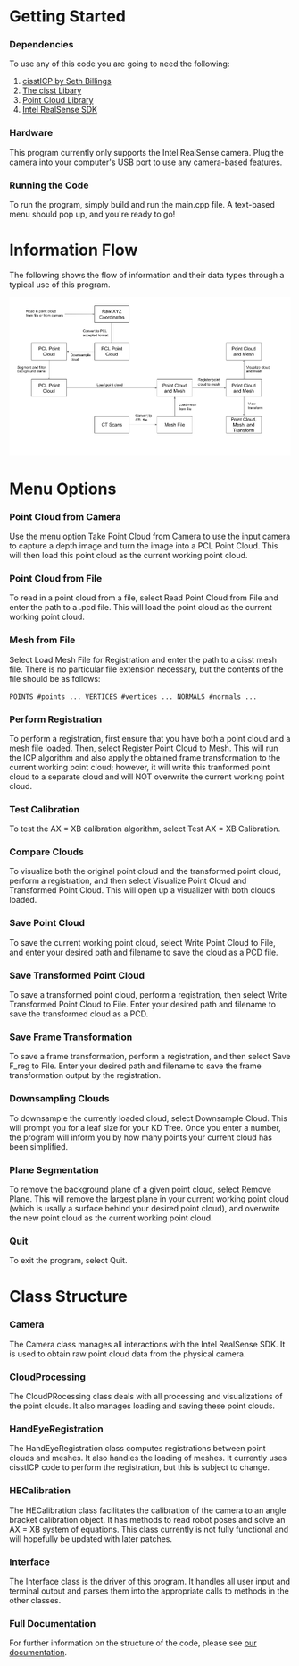 Getting Started
=====

### Dependencies
To use any of this code you are going to need the following:
  1. [cisstICP by Seth Billings](https://git.lcsr.jhu.edu/sbillin3/cissticp)
  2. [The cisst Libary](https://github.com/jhu-cisst/cisst)
  2. [Point Cloud Library](http://pointclouds.org/downloads/)
  3. [Intel RealSense SDK](https://software.intel.com/en-us/intel-realsense-sdk)

### Hardware
This program currently only supports the Intel RealSense camera. Plug the camera into your computer's USB port to use any camera-based features.

### Running the Code
To run the program, simply build and run the main.cpp file. A text-based menu should pop up, and you're ready to go!


Information Flow
==============
The following shows the flow of information and their data types through a typical use of this program.

![](images/design_flow.png?raw=true)

Menu Options
========

### Point Cloud from Camera
Use the menu option Take Point Cloud from Camera to use the input camera to capture a depth image and turn the image into a PCL Point Cloud. This will then load this point cloud as the current working point cloud.

### Point Cloud from File
To read in a point cloud from a file, select Read Point Cloud from File and enter the path to a .pcd file. This will load the point cloud as the current working point cloud.

### Mesh from File
Select Load Mesh File for Registration and enter the path to a cisst mesh file. There is no particular file extension necessary, but the contents of the file should be as follows:

`POINTS #points
...
VERTICES #vertices
...
NORMALS #normals
...`

### Perform Registration
To perform a registration, first ensure that you have both a point cloud and a mesh file loaded. Then, select Register Point Cloud to Mesh. This will run the ICP algorithm and also apply the obtained frame transformation to the current working point cloud; however, it will write this tranformed point cloud to a separate cloud and will NOT overwrite the current working point cloud.

### Test Calibration
To test the AX = XB calibration algorithm, select Test AX = XB Calibration.

### Compare Clouds
To visualize both the original point cloud and the transformed point cloud, perform a registration, and then select Visualize Point Cloud and Transformed Point Cloud. This will open up a visualizer with both clouds loaded.

### Save Point Cloud
To save the current working point cloud, select Write Point Cloud to File, and enter your desired path and filename to save the cloud as a PCD file.

### Save Transformed Point Cloud
To save a transformed point cloud, perform a registration, then select Write Transformed Point Cloud to File. Enter your desired path and filename to save the transformed cloud as a PCD.

### Save Frame Transformation
To save a frame transformation, perform a registration, and then select Save F\_reg to File. Enter your desired path and filename to save the frame transformation output by the registration.

### Downsampling Clouds
To downsample the currently loaded cloud, select Downsample Cloud. This will prompt you for a leaf size for your KD Tree. Once you enter a number, the program will inform you by how many points your current cloud has been simplified.

### Plane Segmentation
To remove the background plane of a given point cloud, select Remove Plane. This will remove the largest plane in your current working point cloud (which is usally a surface behind your desired point cloud), and overwrite the new point cloud as the current working point cloud.

### Quit
To exit the program, select Quit.

Class Structure
===========

### Camera
The Camera class manages all interactions with the Intel RealSense SDK. It is used to obtain raw point cloud data from the physical camera.

### CloudProcessing
The CloudPRocessing class deals with all processing and visualizations of the point clouds. It also manages loading and saving these point clouds.

### HandEyeRegistration
The HandEyeRegistration class computes registrations between point clouds and meshes. It also handles the loading of meshes. It currently uses cisstICP code to perform the registration, but this is subject to change.

### HECalibration
The HECalibration class facilitates the calibration of the camera to an angle bracket calibration object. It has methods to read robot poses and solve an AX = XB system of equations. This class currently is not fully functional and will hopefully be updated with later patches.

### Interface
The Interface class is the driver of this program. It handles all user input and terminal output and parses them into the appropriate calls to methods in the other classes.


### Full Documentation
For further information on the structure of the code, please see [our documentation](http://zpaines.github.io/EyeInHand/annotated.html).

